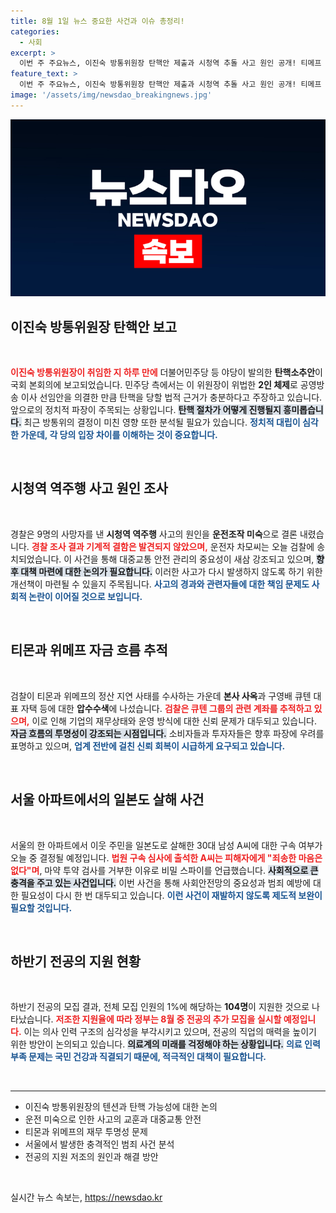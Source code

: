 ```yaml
---
title: 8월 1일 뉴스 중요한 사건과 이슈 총정리!
categories:
  - 사회
excerpt: >
  이번 주 주요뉴스, 이진숙 방통위원장 탄핵안 제출과 시청역 추돌 사고 원인 공개! 티메프 수사도 급물살, 서울에서 일본도로 살해 사건 발생! 전공의 지원율 저조로 추가 모집 예정! 지금 클릭하세요!
feature_text: >
  이번 주 주요뉴스, 이진숙 방통위원장 탄핵안 제출과 시청역 추돌 사고 원인 공개! 티메프 수사도 급물살, 서울에서 일본도로 살해 사건 발생! 전공의 지원율 저조로 추가 모집 예정! 지금 클릭하세요!
image: '/assets/img/newsdao_breakingnews.jpg'
---
```


<p><img src="/assets/img/newsdao_breakingnews.jpg" alt="ontimetimes 속보" /></p>

<h2 data-ke-size="size26">이진숙 방통위원장 탄핵안 보고</h2>  

<p data-ke-size="size16">&nbsp;</p>  

<p><b><span style="color: #ee2323;">이진숙 방통위원장이 취임한 지 하루 만에</span></b> 더불어민주당 등 야당이 발의한 <b>탄핵소추안</b>이 국회 본회의에 보고되었습니다. 민주당 측에서는 이 위원장이 위법한 <b>2인 체제</b>로 공영방송 이사 선임안을 의결한 만큼 탄핵을 당할 법적 근거가 충분하다고 주장하고 있습니다. 앞으로의 정치적 파장이 주목되는 상황입니다. <b><span style="background-color: #21538527;">탄핵 절차가 어떻게 진행될지 흥미롭습니다.</span></b> 최근 방통위의 결정이 미친 영향 또한 분석될 필요가 있습니다. <b><span style="color: #1a5490;">정치적 대립이 심각한 가운데, 각 당의 입장 차이를 이해하는 것이 중요합니다.</span></b></p>

<p data-ke-size="size16">&nbsp;</p>  

<h2 data-ke-size="size26">시청역 역주행 사고 원인 조사</h2>  

<p data-ke-size="size16">&nbsp;</p>  

<p>경찰은 9명의 사망자를 낸 <b>시청역 역주행</b> 사고의 원인을 <b>운전조작 미숙</b>으로 결론 내렸습니다. <b><span style="color: #ee2323;">경찰 조사 결과 기계적 결함은 발견되지 않았으며,</span></b> 운전자 차모씨는 오늘 검찰에 송치되었습니다. 이 사건을 통해 대중교통 안전 관리의 중요성이 새삼 강조되고 있으며, <b><span style="background-color: #21538527;">향후 대책 마련에 대한 논의가 필요합니다.</span></b> 이러한 사고가 다시 발생하지 않도록 하기 위한 개선책이 마련될 수 있을지 주목됩니다. <b><span style="color: #1a5490;">사고의 경과와 관련자들에 대한 책임 문제도 사회적 논란이 이어질 것으로 보입니다.</span></b></p>

<p data-ke-size="size16">&nbsp;</p>  

<h2 data-ke-size="size26">티몬과 위메프 자금 흐름 추적</h2>  

<p data-ke-size="size16">&nbsp;</p>  

<p>검찰이 티몬과 위메프의 정산 지연 사태를 수사하는 가운데 <b>본사 사옥</b>과 구영배 큐텐 대표 자택 등에 대한 <b>압수수색</b>에 나섰습니다. <b><span style="color: #ee2323;">검찰은 큐텐 그룹의 관련 계좌를 추적하고 있으며,</span></b> 이로 인해 기업의 재무상태와 운영 방식에 대한 신뢰 문제가 대두되고 있습니다. <b><span style="background-color: #21538527;">자금 흐름의 투명성이 강조되는 시점입니다.</span></b> 소비자들과 투자자들은 향후 파장에 우려를 표명하고 있으며, <b><span style="color: #1a5490;">업계 전반에 걸친 신뢰 회복이 시급하게 요구되고 있습니다.</span></b></p>

<p data-ke-size="size16">&nbsp;</p>  

<h2 data-ke-size="size26">서울 아파트에서의 일본도 살해 사건</h2>  

<p data-ke-size="size16">&nbsp;</p>  

<p>서울의 한 아파트에서 이웃 주민을 일본도로 살해한 30대 남성 A씨에 대한 구속 여부가 오늘 중 결정될 예정입니다. <b><span style="color: #ee2323;">법원 구속 심사에 출석한 A씨는 피해자에게 "죄송한 마음은 없다"며</span></b>, 마약 투약 검사를 거부한 이유로 비밀 스파이를 언급했습니다. <b><span style="background-color: #21538527;">사회적으로 큰 충격을 주고 있는 사건입니다.</span></b> 이번 사건을 통해 사회안전망의 중요성과 범죄 예방에 대한 필요성이 다시 한 번 대두되고 있습니다. <b><span style="color: #1a5490;">이런 사건이 재발하지 않도록 제도적 보완이 필요할 것입니다.</span></b></p>

<p data-ke-size="size16">&nbsp;</p>  

<h2 data-ke-size="size26">하반기 전공의 지원 현황</h2>  

<p data-ke-size="size16">&nbsp;</p>  

<p>하반기 전공의 모집 결과, 전체 모집 인원의 1%에 해당하는 <b>104명</b>이 지원한 것으로 나타났습니다. <b><span style="color: #ee2323;">저조한 지원율에 따라 정부는 8월 중 전공의 추가 모집을 실시할 예정입니다.</span></b> 이는 의사 인력 구조의 심각성을 부각시키고 있으며, 전공의 직업의 매력을 높이기 위한 방안이 논의되고 있습니다. <b><span style="background-color: #21538527;">의료계의 미래를 걱정해야 하는 상황입니다.</span></b> <b><span style="color: #1a5490;">의료 인력 부족 문제는 국민 건강과 직결되기 때문에, 적극적인 대책이 필요합니다.</span></b></p>

<p data-ke-size="size16">&nbsp;</p>  

<hr>  

<ul>  
<li>이진숙 방통위원장의 텐션과 탄핵 가능성에 대한 논의</li>  
<li>운전 미숙으로 인한 사고의 교훈과 대중교통 안전</li>  
<li>티몬과 위메프의 재무 투명성 문제</li>  
<li>서울에서 발생한 충격적인 범죄 사건 분석</li>  
<li>전공의 지원 저조의 원인과 해결 방안</li>  
</ul>  

<p data-ke-size="size16">&nbsp;</p>  
실시간 뉴스 속보는, <a href="https://newsdao.kr" rel="dofollow">https://newsdao.kr</a>


